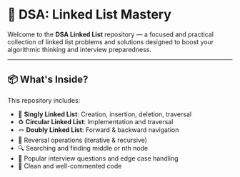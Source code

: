 # 🔗 DSA: Linked List Mastery

Welcome to the **DSA Linked List** repository — a focused and practical collection of linked list problems and solutions designed to boost your algorithmic thinking and interview preparedness.

---

## 📦 What's Inside?

This repository includes:

- 🧱 **Singly Linked List**: Creation, insertion, deletion, traversal
- ♻️ **Circular Linked List**: Implementation and traversal
- 🪢 **Doubly Linked List**: Forward & backward navigation
- 🔄 Reversal operations (iterative & recursive)
- 🔍 Searching and finding middle or nth node
- 🧠 Popular interview questions and edge case handling
- 🧪 Clean and well-commented code
